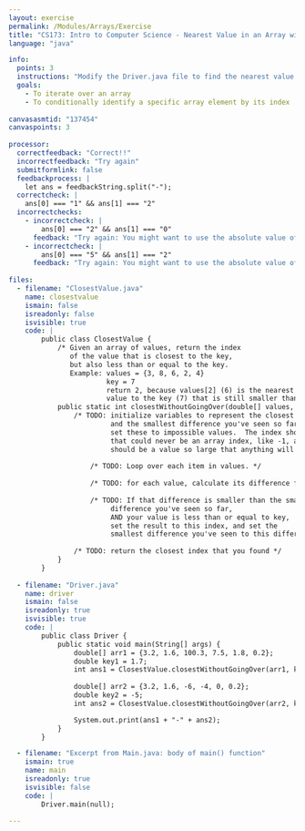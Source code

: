 ```yaml
---
layout: exercise
permalink: /Modules/Arrays/Exercise
title: "CS173: Intro to Computer Science - Nearest Value in an Array without Going Over"
language: "java"

info:
  points: 3
  instructions: "Modify the Driver.java file to find the nearest value to a given value in an array, that is less than or equal to that value."
  goals:
    - To iterate over an array
    - To conditionally identify a specific array element by its index
  
canvasasmtid: "137454"
canvaspoints: 3
  
processor:  
  correctfeedback: "Correct!!" 
  incorrectfeedback: "Try again"
  submitformlink: false
  feedbackprocess: | 
    let ans = feedbackString.split("-");
  correctcheck: |
    ans[0] === "1" && ans[1] === "2"
  incorrectchecks:
    - incorrectcheck: |
        ans[0] === "2" && ans[1] === "0"
      feedback: "Try again: You might want to use the absolute value of the difference, and only update the index and value if it is less than or equal to the target key!"
    - incorrectcheck: |
        ans[0] === "5" && ans[1] === "2"
      feedback: "Try again: You might want to use the absolute value of the difference!"
      
files:
  - filename: "ClosestValue.java"
    name: closestvalue
    ismain: false
    isreadonly: false
    isvisible: true
    code: | 
        public class ClosestValue {
            /* Given an array of values, return the index 
               of the value that is closest to the key,
               but also less than or equal to the key. 
               Example: values = {3, 8, 6, 2, 4}
                        key = 7
                        return 2, because values[2] (6) is the nearest
                        value to the key (7) that is still smaller than 7. */
            public static int closestWithoutGoingOver(double[] values, double key) {
                /* TODO: initialize variables to represent the closest index (the result),
                         and the smallest difference you've seen so far.  For starters, 
                         set these to impossible values.  The index should be a value
                         that could never be an array index, like -1, and the smallest difference
                         should be a value so large that anything will seem smaller inside the loop. */
                
                    /* TODO: Loop over each item in values. */
                
                    /* TODO: for each value, calculate its difference from the key value */
                
                    /* TODO: If that difference is smaller than the smallest 
                         difference you've seen so far,
                         AND your value is less than or equal to key,
                         set the result to this index, and set the 
                         smallest difference you've seen to this difference value. */
                         
                /* TODO: return the closest index that you found */
            }            
        } 
        
  - filename: "Driver.java"
    name: driver
    ismain: false
    isreadonly: true
    isvisible: true
    code: | 
        public class Driver {
            public static void main(String[] args) {
                double[] arr1 = {3.2, 1.6, 100.3, 7.5, 1.8, 0.2};
                double key1 = 1.7;
                int ans1 = ClosestValue.closestWithoutGoingOver(arr1, key1);
                
                double[] arr2 = {3.2, 1.6, -6, -4, 0, 0.2};
                double key2 = -5;
                int ans2 = ClosestValue.closestWithoutGoingOver(arr2, key2);    

                System.out.print(ans1 + "-" + ans2);
            }
        }    

  - filename: "Excerpt from Main.java: body of main() function"
    ismain: true
    name: main
    isreadonly: true
    isvisible: false
    code: |
        Driver.main(null);
        
---
```

